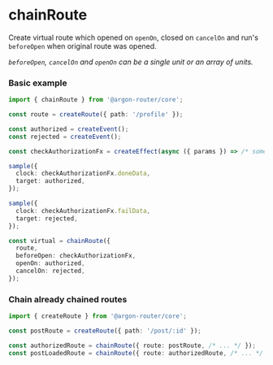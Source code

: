 # chainRoute

Create virtual route which opened on `openOn`, closed on `cancelOn` and run's `beforeOpen` when original route was opened.

*`beforeOpen`, `cancelOn` and `openOn` can be a single unit or an array of units.*

### Basic example

```ts
import { chainRoute } from '@argon-router/core';

const route = createRoute({ path: '/profile' });

const authorized = createEvent();
const rejected = createEvent();

const checkAuthorizationFx = createEffect(async ({ params }) => /* some logic */);

sample({
  clock: checkAuthorizationFx.doneData,
  target: authorized,
});

sample({
  clock: checkAuthorizationFx.failData,
  target: rejected,
});

const virtual = chainRoute({
  route,
  beforeOpen: checkAuthorizationFx,
  openOn: authorized,
  cancelOn: rejected,
});
```

### Chain already chained routes

```ts
import { createRoute } from '@argon-router/core';

const postRoute = createRoute({ path: '/post/:id' });

const authorizedRoute = chainRoute({ route: postRoute, /* ... */ });
const postLoadedRoute = chainRoute({ route: authorizedRoute, /* ... */ });
```

